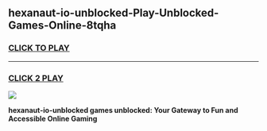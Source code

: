 
## hexanaut-io-unblocked-Play-Unblocked-Games-Online-8tqha
<h3>
<a href="https://premium76.site?title=hexanaut-io-unblocked&ref=25A">CLICK TO PLAY</a></h3>
<hr>

<h3>
<a href="https://premium76.site?title=hexanaut-io-unblocked&ref=25A">CLICK 2 PLAY</a>
  
</h3>

<a href="https://premium76.site?title=hexanaut-io-unblocked&ref=25A"><img src="https://clearcache.store/games.png"></a>


**hexanaut-io-unblocked games unblocked: Your Gateway to Fun and Accessible Online Gaming**
